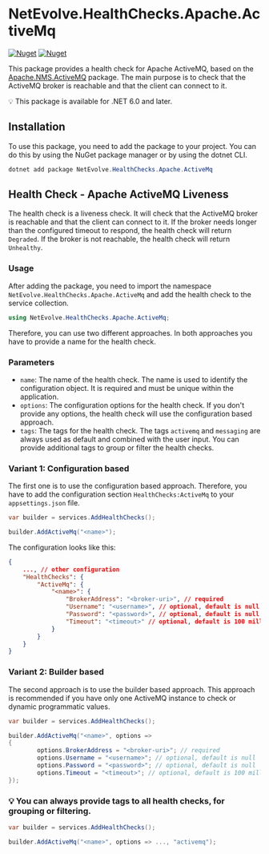 # NetEvolve.HealthChecks.Apache.ActiveMq

[![Nuget](https://img.shields.io/nuget/v/NetEvolve.HealthChecks.Apache.ActiveMq?logo=nuget)](https://www.nuget.org/packages/NetEvolve.HealthChecks.Apache.ActiveMq/)
[![Nuget](https://img.shields.io/nuget/dt/NetEvolve.HealthChecks.Apache.ActiveMq?logo=nuget)](https://www.nuget.org/packages/NetEvolve.HealthChecks.Apache.ActiveMq/)

This package provides a health check for Apache ActiveMQ, based on the [Apache.NMS.ActiveMQ](https://www.nuget.org/packages/Apache.NMS.ActiveMQ/) package.
The main purpose is to check that the ActiveMQ broker is reachable and that the client can connect to it.

:bulb: This package is available for .NET 6.0 and later.

## Installation
To use this package, you need to add the package to your project. You can do this by using the NuGet package manager or by using the dotnet CLI.
```powershell
dotnet add package NetEvolve.HealthChecks.Apache.ActiveMq
```

## Health Check - Apache ActiveMQ Liveness
The health check is a liveness check. It will check that the ActiveMQ broker is reachable and that the client can connect to it.
If the broker needs longer than the configured timeout to respond, the health check will return `Degraded`.
If the broker is not reachable, the health check will return `Unhealthy`.

### Usage
After adding the package, you need to import the namespace `NetEvolve.HealthChecks.Apache.ActiveMq` and add the health check to the service collection.
```csharp
using NetEvolve.HealthChecks.Apache.ActiveMq;
```
Therefore, you can use two different approaches. In both approaches you have to provide a name for the health check.

### Parameters
- `name`: The name of the health check. The name is used to identify the configuration object. It is required and must be unique within the application.
- `options`: The configuration options for the health check. If you don't provide any options, the health check will use the configuration based approach.
- `tags`: The tags for the health check. The tags `activemq` and `messaging` are always used as default and combined with the user input. You can provide additional tags to group or filter the health checks.

### Variant 1: Configuration based
The first one is to use the configuration based approach. Therefore, you have to add the configuration section `HealthChecks:ActiveMq` to your `appsettings.json` file.
```csharp
var builder = services.AddHealthChecks();

builder.AddActiveMq("<name>");
```

The configuration looks like this:
```json
{
    ..., // other configuration
    "HealthChecks": {
        "ActiveMq": {
            "<name>": {
                "BrokerAddress": "<broker-uri>", // required
                "Username": "<username>", // optional, default is null
                "Password": "<password>", // optional, default is null
                "Timeout": "<timeout>" // optional, default is 100 milliseconds
            }
        }
    }
}
```

### Variant 2: Builder based
The second approach is to use the builder based approach. This approach is recommended if you have only one ActiveMQ instance to check or dynamic programmatic values.
```csharp
var builder = services.AddHealthChecks();

builder.AddActiveMq("<name>", options =>
{
        options.BrokerAddress = "<broker-uri>"; // required
        options.Username = "<username>"; // optional, default is null
        options.Password = "<password>"; // optional, default is null
        options.Timeout = "<timeout>"; // optional, default is 100 milliseconds
});
```

### :bulb: You can always provide tags to all health checks, for grouping or filtering.

```csharp
var builder = services.AddHealthChecks();

builder.AddActiveMq("<name>", options => ..., "activemq");
```
